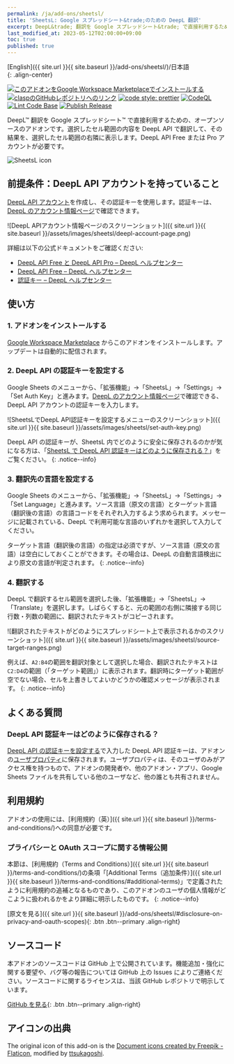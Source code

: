 ```yaml
---
permalink: /ja/add-ons/sheetsl/
title: 'SheetsL: Google スプレッドシート&trade;のための DeepL 翻訳'
excerpt: DeepL&trade; 翻訳を Google スプレッドシート&trade; で直接利用するためのアドオン。無料＆オープンソース。
last_modified_at: 2023-05-12T02:00:00+09:00
toc: true
published: true
---
```


[English]({{ site.url }}{{ site.baseurl }}/add-ons/sheetsl/)/日本語  
{: .align-center}

[![このアドオンをGoogle Workspace Marketplaceでインストールする](https://img.shields.io/badge/Google%20Workspace%20Add--on-Available-green?style=flat-square)](https://workspace.google.com/marketplace/app/sheetsl/1006481107276) [![claspのGitHubレポジトリへのリンク](https://img.shields.io/badge/built%20with-clasp-4285f4.svg?style=flat-square)](https://github.com/google/clasp) [![code style: prettier](https://img.shields.io/badge/code_style-prettier-ff69b4.svg?style=flat-square)](https://github.com/prettier/prettier)
[![CodeQL](https://github.com/ttsukagoshi/sheetsL/actions/workflows/codeql.yml/badge.svg)](https://github.com/ttsukagoshi/sheetsL/actions/workflows/codeql.yml) [![Lint Code Base](https://github.com/ttsukagoshi/sheetsL/actions/workflows/linter.yml/badge.svg)](https://github.com/ttsukagoshi/sheetsL/actions/workflows/linter.yml) [![Publish Release](https://github.com/ttsukagoshi/sheetsL/actions/workflows/deploy.yml/badge.svg)](https://github.com/ttsukagoshi/sheetsL/actions/workflows/deploy.yml)

DeepL&trade; 翻訳を Google スプレッドシート&trade; で直接利用するための、オープンソースのアドオンです。選択したセル範囲の内容を DeepL API で翻訳して、その結果を、選択したセル範囲の右隣に表示します。DeepL API Free または Pro アカウントが必要です。

![SheetsL icon](/assets/images/sheetsl/SheetsL_Application_Card_Banner_220.png)

## 前提条件：DeepL API アカウントを持っていること

[DeepL API アカウント](https://www.deepl.com/ja/account)を作成し、その認証キーを使用します。認証キーは、[DeepL のアカウント情報ページ](https://www.deepl.com/ja/account/summary)で確認できます。

![DeepL APIアカウント情報ページのスクリーンショット]({{ site.url }}{{ site.baseurl }}/assets/images/sheetsl/deepl-account-page.png)

詳細は以下の公式ドキュメントをご確認ください:

- [DeepL API Free と DeepL API Pro – DeepL ヘルプセンター](https://support.deepl.com/hc/ja/articles/360021183620-DeepL-API-Free%E3%81%A8DeepL-API-Pro)
- [DeepL API Free – DeepL ヘルプセンター](https://support.deepl.com/hc/ja/articles/360021200939-DeepL-API-Free)
- [認証キー – DeepL ヘルプセンター](https://support.deepl.com/hc/ja/articles/360020695820-%E8%AA%8D%E8%A8%BC%E3%82%AD%E3%83%BC)

## 使い方

### 1. アドオンをインストールする

[Google Workspace Marketplace](https://workspace.google.com/marketplace/app/sheetsl/1006481107276) からこのアドオンをインストールします。アップデートは自動的に配信されます。

### 2. DeepL API の認証キーを設定する

Google Sheets のメニューから、「拡張機能」→「SheetsL」→「Settings」→「Set Auth Key」と進みます。[DeepL のアカウント情報ページ](https://www.deepl.com/ja/account/summary)で確認できる、DeepL API アカウントの認証キーを入力します。

![SheetsLでDeepL API認証キーを設定するメニューのスクリーンショット]({{ site.url }}{{ site.baseurl }}/assets/images/sheetsl/set-auth-key.png)

DeepL API の認証キーが、SheetsL 内でどのように安全に保存されるのかが気になる方は、「[SheetsL で DeepL API 認証キーはどのように保存される？](#deepl-api-認証キーはどのように保存される)」をご覧ください。
{: .notice--info}

### 3. 翻訳先の言語を設定する

Google Sheets のメニューから、「拡張機能」→「SheetsL」→「Settings」→「Set Language」と進みます。ソース言語（原文の言語）とターゲット言語（翻訳後の言語）の言語コードをそれぞれ入力するよう求められます。メッセージに記載されている、DeepL で利用可能な言語のいずれかを選択して入力してください。

ターゲット言語（翻訳後の言語）の指定は必須ですが、ソース言語（原文の言語）は空白にしておくことができます。その場合は、DeepL の自動言語検出により原文の言語が判定されます。
{: .notice--info}

### 4. 翻訳する

DeepL で翻訳するセル範囲を選択した後、「拡張機能」→「SheetsL」→「Translate」を選択します。しばらくすると、元の範囲の右側に隣接する同じ行数・列数の範囲に、翻訳されたテキストがコピーされます。

![翻訳されたテキストがどのようにスプレッドシート上で表示されるかのスクリーンショット]({{ site.url }}{{ site.baseurl }}/assets/images/sheetsl/source-target-ranges.png)

例えば、`A2:B4`の範囲を翻訳対象として選択した場合、翻訳されたテキストは`C2:D4`の範囲（「ターゲット範囲」）に表示されます。翻訳時にターゲット範囲が空でない場合、セルを上書きしてよいかどうかの確認メッセージが表示されます。
{: .notice--info}

## よくある質問

### DeepL API 認証キーはどのように保存される？

[DeepL API の認証キーを設定する](#2-deepl-api-の認証キーを設定する)で入力した DeepL API 認証キーは、アドオンの[ユーザプロパティ](https://developers.google.com/apps-script/guides/properties?hl=ja)に保存されます。ユーザプロパティは、そのユーザのみがアクセス権を持つもので、アドオンの開発者や、他のアドオン・アプリ、Google Sheets ファイルを共有している他のユーザなど、他の誰とも共有されません。

## 利用規約

アドオンの使用には、[利用規約（英）]({{ site.url }}{{ site.baseurl }}/terms-and-conditions/)への同意が必要です。

### プライバシーと OAuth スコープに関する情報公開

本節は、[利用規約（Terms and Conditions）]({{ site.url }}{{ site.baseurl }}/terms-and-conditions/)の条項「[Additional Terms（追加条件）]({{ site.url }}{{ site.baseurl }}/terms-and-conditions/#additional-terms)」で定義されたように利用規約の追補となるものであり、このアドオンのユーザの個人情報がどこように扱われるかをより詳細に明示したものです。
{: .notice--info}

[原文を見る]({{ site.url }}{{ site.baseurl }}/add-ons/sheetsl/#disclosure-on-privacy-and-oauth-scopes){: .btn .btn--primary .align-right}

## ソースコード

本アドオンのソースコードは GitHub 上で公開されています。機能追加・強化に関する要望や、バグ等の報告については GitHub 上の Issues によりご連絡ください。ソースコードに関するライセンスは、当該 GitHub レポジトリで明示しています。

[GitHub を見る](https://github.com/ttsukagoshi/sheetsL){: .btn .btn--primary .align-right}

## アイコンの出典

The original icon of this add-on is the [Document icons created by Freepik - Flaticon](https://www.flaticon.com/free-icons/document), modified by [ttsukagoshi](https://github.com/ttsukagoshi).

